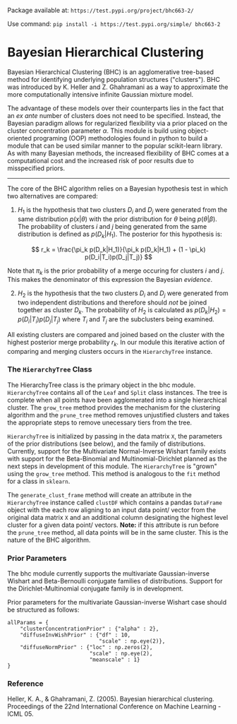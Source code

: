 Package available at: `https://test.pypi.org/project/bhc663-2/`

Use command: `pip install -i https://test.pypi.org/simple/ bhc663-2`

# Bayesian Hierarchical Clustering

Bayesian Hierarchical Clustering (BHC) is an agglomerative tree-based method for identifying underlying population structures ("clusters"). BHC was introduced by K. Heller and Z. Ghahramani as a way to approximate the more computationally intensive infinite Gaussian mixture model.

The advantage of these models over their counterparts lies in the fact that an *ex ante* number of clusters does not need to be specified. Instead, the Bayesian paradigm allows for regularized flexibility via a prior placed on the cluster concentration parameter $\alpha$. This module is build using object-oriented programing (OOP) methodologies found in python to build a module that can be used similar manner to the popular scikit-learn library. As with many Bayesian methods, the increased flexibility of BHC comes at a computational cost and the increased risk of poor results due to misspecified priors. 

---
 
The core of the BHC algorithm relies on a Bayesian hypothesis test in which two alternatives are compared:

1) $H_1$ is the hypothesis that two clusters $D_i$ and $D_j$ were generated from the same distribution $p(x | \theta)$ with the prior distribution for $\theta$ being $p(\theta | \beta)$. The probability of clusters $i$ and $j$ being generated from the same distribution is defined as $p(D_k|H_1)$. The posterior for this hypothesis is:

$$
r_k = \frac{\pi_k p(D_k|H_1)}{\pi_k p(D_k|H_1) + (1 - \pi_k) p(D_i|T_i)p(D_j|T_j)}
$$

Note that $\pi_k$ is the prior probability of a merge occuring for clusters $i$ and $j$. This makes the denominator of this expression the Bayesian *evidence*.

2) $H_2$ is the hypothesis that the two clusters $D_i$ and $D_j$ were generated from two independent distributions and therefore should *not* be joined together as cluster $D_k$. The probability of $H_2$ is calculated as $p(D_k|H_2) = p(D_i|T_i)p(D_j|T_j)$ where $T_i$ and $T_j$ are the subclusters being examined.

All existing clusters are compared and joined based on the cluster with the highest posterior merge probability $r_k$. In our module this iterative action of comparing and merging clusters occurs in the `HierarchyTree` instance.

### The `HierarchyTree` Class

The HierarchyTree class is the primary object in the bhc module. `HierarchyTree` contains all of the `Leaf` and `Split` class instances. The tree is complete when all points have been agglomerated into a single hierarchical cluster. The `grow_tree` method provides the mechanism for the clustering algorithm and the `prune_tree` method removes unjustified clusters and takes the appropriate steps to remove unecessary tiers from the tree.

`HierarchyTree` is initialized by passing in the data matrix `X`, the parameters of the prior distributions (see below), and the family of distributions. Currently, support for the Multivariate Normal-Inverse Wishart family exists with support for the Beta-Binomial and Multinomial-Dirichlet planned as the next steps in development of this module. The `HierarchyTree` is "grown" using the `grow_tree` method. This method is analogous to the `fit` method for a class in `sklearn`.

The `generate_clust_frame` method will create an attribute in the `HierarchyTree` instance called `clustDF` which contains a pandas `DataFrame` object with the each row aligning to an input data point/ vector from the original data matrix `X` and an additional column designating the highest level cluster for a given data point/ vectors. **Note:** if this attribute is run before the `prune_tree` method, all data points will be in the same cluster. This is the nature of the BHC algorithm.

### Prior Parameters

The bhc module currently supports the multivariate Gaussian-inverse Wishart and Beta-Bernoulli conjugate families of distributions. Support for the Dirichlet-Multinomial conjugate family is in development.

Prior parameters for the multivariate Gaussian-inverse Wishart case should be structured as follows:

    allParams = {
        "clusterConcentrationPrior" : {"alpha" : 2},
        "diffuseInvWishPrior" : {"df" : 10,
                                 "scale" : np.eye(2)},
        "diffuseNormPrior" : {"loc" : np.zeros(2),
                              "scale" : np.eye(2),
                              "meanscale" : 1}
    }

### Reference

Heller, K. A., & Ghahramani, Z. (2005). Bayesian hierarchical clustering. Proceedings of the 22nd International
Conference on Machine Learning - ICML 05.

